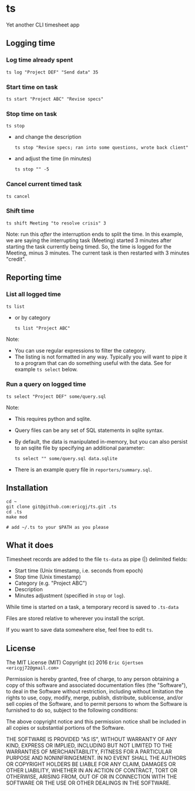 # ts

Yet another CLI timesheet app

## Logging time

### Log time already spent
    ts log "Project DEF" "Send data" 35

    
### Start time on task
    ts start "Project ABC" "Revise specs"

  
### Stop time on task
    ts stop

  - and change the description

        ts stop "Revise specs; ran into some questions, wrote back client"

  - and adjust the time (in minutes)
        
        ts stop "" -5


### Cancel current timed task
    ts cancel


### Shift time
    ts shift Meeting "to resolve crisis" 3

Note: run this _after_ the interruption ends to split the time.  In this
example, we are saying the interrupting task (Meeting) started 3 minutes
after starting the task currently being timed. So, the time is logged for the
Meeting, minus 3 minutes. The current task is then restarted with 3 minutes
"credit".


## Reporting time

### List all logged time
    ts list

  - or by category
        
        ts list "Project ABC"

Note:
  - You can use regular expressions to filter the category.
  - The listing is not formatted in any way. Typically you will want to pipe it
    to a program that can do something useful with the data. See for example
    `ts select` below.


### Run a query on logged time
    ts select "Project DEF" some/query.sql

Note: 
  - This requires python and sqlite. 
  - Query files can be any set of SQL statements in sqlite syntax.
  - By default, the data is manipulated in-memory, but you can also persist 
    to an sqlite file by specifying an additional parameter:

        ts select "" some/query.sql data.sqlite

  - There is an example query file in `reporters/summary.sql`.


## Installation

    cd ~
    git clone git@github.com:ericgj/ts.git .ts
    cd .ts
    make mod

    # add ~/.ts to your $PATH as you please


## What it does

Timesheet records are added to the file `ts-data` as pipe (|) delimited fields:

  - Start time (Unix timestamp, i.e. seconds from epoch)
  - Stop time (Unix timestamp)
  - Category (e.g. "Project ABC")
  - Description
  - Minutes adjustment (specified in `stop` or `log`).

While time is started on a task, a temporary record is saved to `.ts-data`

Files are stored relative to wherever you install the script.

If you want to save data somewhere else, feel free to edit `ts`.


## License

The MIT License (MIT) Copyright (c) 2016 `Eric Gjertsen <ericgj72@gmail.com>`

Permission is hereby granted, free of charge, to any person obtaining a
copy of this software and associated documentation files (the "Software"),
to deal in the Software without restriction, including without limitation the
rights to use, copy, modify, merge, publish, distribute, sublicense, and/or
sell copies of the Software, and to permit persons to whom the Software is
furnished to do so, subject to the following conditions:

The above copyright notice and this permission notice shall be included in
all copies or substantial portions of the Software.

THE SOFTWARE IS PROVIDED "AS IS", WITHOUT WARRANTY OF ANY KIND, EXPRESS OR
IMPLIED, INCLUDING BUT NOT LIMITED TO THE WARRANTIES OF MERCHANTABILITY,
FITNESS FOR A PARTICULAR PURPOSE AND NONINFRINGEMENT. IN NO EVENT SHALL
THE AUTHORS OR COPYRIGHT HOLDERS BE LIABLE FOR ANY CLAIM, DAMAGES OR OTHER
LIABILITY, WHETHER IN AN ACTION OF CONTRACT, TORT OR OTHERWISE, ARISING FROM,
OUT OF OR IN CONNECTION WITH THE SOFTWARE OR THE USE OR OTHER DEALINGS IN
THE SOFTWARE.

